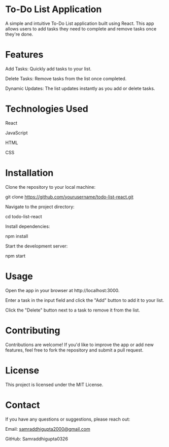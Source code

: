# To-Do List Application

A simple and intuitive To-Do List application built using React. This app allows users to add tasks they need to complete and remove tasks once they're done.

# Features

Add Tasks: Quickly add tasks to your list.

Delete Tasks: Remove tasks from the list once completed.

Dynamic Updates: The list updates instantly as you add or delete tasks.

# Technologies Used

React

JavaScript

HTML

CSS

# Installation

Clone the repository to your local machine:

git clone https://github.com/yourusername/todo-list-react.git

Navigate to the project directory:

cd todo-list-react

Install dependencies:

npm install

Start the development server:

npm start

# Usage

Open the app in your browser at http://localhost:3000.

Enter a task in the input field and click the "Add" button to add it to your list.

Click the "Delete" button next to a task to remove it from the list.

# Contributing

Contributions are welcome! If you'd like to improve the app or add new features, feel free to fork the repository and submit a pull request.

# License

This project is licensed under the MIT License.

# Contact

If you have any questions or suggestions, please reach out:

Email: samraddhigupta2000@gmail.com

GitHub: Samraddhigupta0326
